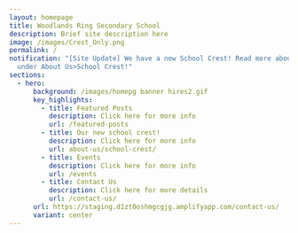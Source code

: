 ```yaml
---
layout: homepage
title: Woodlands Ring Secondary School
description: Brief site description here
image: /images/Crest_Only.png
permalink: /
notification: "[Site Update] We have a new School Crest! Read more about it
  under About Us>School Crest!"
sections:
  - hero:
      background: /images/homepg banner hires2.gif
      key_highlights:
        - title: Featured Posts
          description: Click here for more info
          url: /featured-posts
        - title: Our new school crest!
          description: Click here for more info
          url: about-us/school-crest/
        - title: Events
          description: Click here for more info
          url: /events
        - title: Contact Us
          description: Click here for more details
          url: /contact-us/
      url: https://staging.d1zt0oshmgcgjg.amplifyapp.com/contact-us/
      variant: center
---
```

